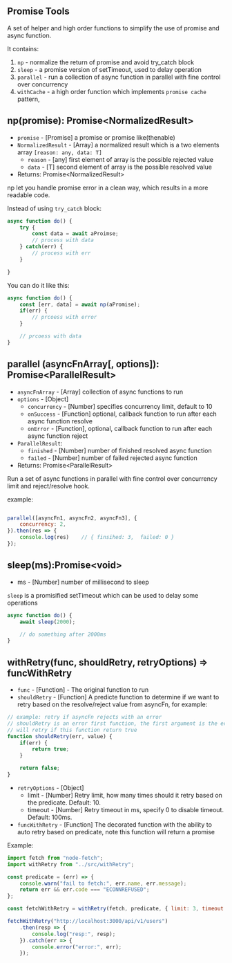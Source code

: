 ## Promise Tools
A set of helper and high order functions to simplify the use of promise and async function.

It contains:
1. `np` - normalize the return of promise and avoid try_catch block
2. `sleep` - a promise version of setTimeout, used to delay operation
3. `parallel` - run a collection of async function in parallel with fine
 control over concurrency
4. `withCache` - a high order function which implements `promise cache` pattern, 


## np(promise): Promise&lt;NormalizedResult&gt;
* `promise` - [Promise] a promise or promise like(thenable)
* `NormalizedResult` - [Array] a normalized result which is a two elements array `[reason: any, data: T]`
    * `reason` - [any] first element of array is the possible rejected value
    * `data` - [T] second element of array is the possible resolved value
* Returns: Promise&lt;NormalizedResult&gt;

np let you handle promise error in a clean way, which results in a more readable code.

Instead of using `try_catch` block: 
```javascript
async function do() {
    try {
        const data = await aProimse;
        // process with data
    } catch(err) {
        // process with err
    }

}
```

You can do it like this:
```javascript
async function do() {
    const [err, data] = await np(aPromise);
    if(err) {
        // prcoess with error
    } 

    // prcoess with data
}
```


## parallel (asyncFnArray[, options]): Promise&lt;ParallelResult&gt;
* `asyncFnArray` - [Array] collection of async functions to run
* `options` - [Object]
    * `concurrency` - [Number] specifies concurrency limit, default to 10
    * `onSuccess` - [Function] optional, callback function to run after each async function resolve
    * `onError` - [Function], optional, callback function to run after each async function reject
* `ParallelResult`:
    * `finished` - [Number] number of finished resolved async function
    * `failed` - [Number] number of failed rejected async function
* Returns: Promise&lt;ParallelResult&gt;

Run a set of async functions in parallel with fine control over concurrency limit and reject/resolve hook.

example:
```javascript

parallel([asyncFn1, asyncFn2, asyncFn3], {
    concurrency: 2,
}).then(res => {
    console.log(res)    // { finsihed: 3,  failed: 0 }
});

```

## sleep(ms):Promise&lt;void&gt;
* ms - [Number] number of millisecond to sleep

`sleep` is a promisified setTimeout which can be used to delay some operations

```javascript
async function do() {
    await sleep(2000);

    // do something after 2000ms
}
```


## withRetry(func, shouldRetry, retryOptions) => funcWithRetry
* `func` - [Function] - The original function to run
* `shouldRetry` - [Function] A predicte function to determine if we want to retry based on the resolve/reject value from asyncFn, for example:
```javascript
// example: retry if asyncFn rejects with an error
// shouldRetry is an error first function, the first argument is the error object
// will retry if this function return true
function shouldRetry(err, value) {
    if(err) {
        return true;
    }

    return false;
}
```
* `retryOptions` - [Object] 
  * limit - [Number] Retry limit, how many times should it retry based on the predicate. Default: 10.
  * timeout - [Number] Retry timeout in ms, specify 0 to disable timeout. Default: 100ms.
* `funcWithRetry` - [Function] The decorated function with the ability to auto retry based on predicate, note this function will return a promise

Example:
```javascript
import fetch from "node-fetch";
import withRetry from "../src/withRetry";

const predicate = (err) => {
    console.warn("fail to fetch:", err.name, err.message);
    return err && err.code === "ECONNREFUSED";
};

const fetchWithRetry = withRetry(fetch, predicate, { limit: 3, timeout: 1000 });

fetchWithRetry("http://localhost:3000/api/v1/users")
    .then(resp => {
        console.log("resp:", resp);
    }).catch(err => {
        console.error("error:", err);
    });
```